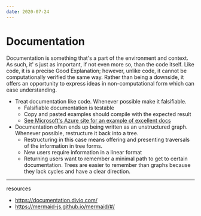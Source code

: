 ```yaml
---
date: 2020-07-24
---
```


# Documentation

Documentation is something that's a part of the environment and context.
As such, it' s just as important, if not even more so, than the code itself.
Like code, it is a precise Good Explanation; however, unlike code, it cannot be computationally verified the same way.
Rather than being a downside, it offers an opportunity to express ideas in non-computational form which can ease understanding.

- Treat documentation like code. Whenever possible make it falsifiable.
  - Falsifiable documentation is testable
  - Copy and pasted examples should compile with the expected result
  - [See Microsoft's Azure site for an example of excellent docs](https://docs.microsoft.com/en-us/azure/aks/)
- Documentation often ends up being written as an unstructured graph. Whenever possible, restructure it back into a tree.
  - Restructuring in this case means offering and presenting traversals of the information in tree forms.
  - New users require information in a linear format
  - Returning users want to remember a minimal path to get to certain documentation. Trees are easier to remember than graphs because they lack cycles and have a clear direction.

---

resources

- https://documentation.divio.com/
- https://mermaid-js.github.io/mermaid/#/

